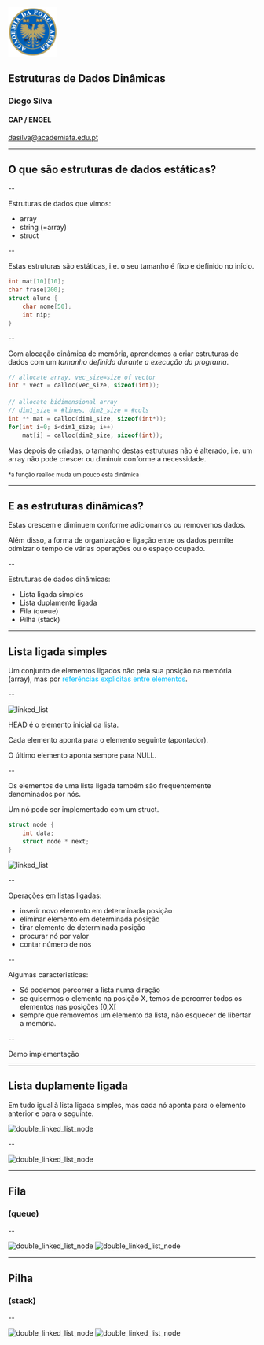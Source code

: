 <img src="img/afa.png" height="100">

## Estruturas de Dados Dinâmicas

### Diogo Silva
####  CAP / ENGEL
dasilva@academiafa.edu.pt
<!-- .slide: data-background="white" -->

---

## O que são estruturas de dados estáticas?

--

Estruturas de dados que vimos:
- array
- string (=array)
- struct

--

Estas estruturas são estáticas, i.e. o seu tamanho é fixo e definido no início.
```C
int mat[10][10];
char frase[200];
struct aluno {
    char nome[50];
    int nip;
}
```

--

Com alocação dinâmica de memória, aprendemos a criar estruturas de dados
com um _tamanho definido durante a execução do programa_.

```c [1-2|4-8]
// allocate array, vec_size=size of vector
int * vect = calloc(vec_size, sizeof(int));

// allocate bidimensional array
// dim1_size = #lines, dim2_size = #cols
int ** mat = calloc(dim1_size, sizeof(int*));
for(int i=0; i<dim1_size; i++)
    mat[i] = calloc(dim2_size, sizeof(int));
```
<!-- .element: class="fragment" -->

Mas depois de criadas, o tamanho destas estruturas não é alterado,
i.e. um array não pode crescer ou diminuir conforme a necessidade.
<!-- .element: class="fragment" -->

<small>*a função realloc muda um pouco esta dinâmica</small>
<!-- .element: class="fragment" -->

---

## E as estruturas dinâmicas?
Estas crescem e diminuem conforme adicionamos ou removemos dados. <!-- .element: class="fragment" -->

Além disso, a forma de organização e ligação entre os dados permite
otimizar o tempo de várias operações ou o espaço ocupado. <!-- .element: class="fragment" -->

--

Estruturas de dados dinâmicas:
- Lista ligada simples
- Lista duplamente ligada
- Fila (queue)
- Pilha (stack)

---

## Lista ligada simples

Um conjunto de elementos ligados não pela sua posição na memória (array),
mas por <span style="color:DeepSkyBlue">referências explicitas entre elementos</span>.



--

![linked_list](img/13_dynamic_data_structures/linked-list.PNG)

HEAD é o elemento inicial da lista.

Cada elemento aponta para o elemento seguinte (apontador).

O último elemento aponta sempre para NULL.

--

Os elementos de uma lista ligada também são frequentemente 
denominados por nós.

Um nó pode ser implementado com um struct.

```c
struct node {
    int data;
    struct node * next;
}
```

![linked_list](img/13_dynamic_data_structures/linked-list-node.PNG)

--

Operações em listas ligadas:
- inserir novo elemento em determinada posição
- eliminar elemento em determinada posição
- tirar elemento de determinada posição
- procurar nó por valor
- contar número de nós

--

Algumas caracteristicas:
- Só podemos percorrer a lista numa direção
- se quisermos o elemento na posição X, temos de percorrer
    todos os elementos nas posições [0,X[
- sempre que removemos um elemento da lista, não esquecer de libertar a memória.

--

Demo implementação

---

## Lista duplamente ligada

Em tudo igual à lista ligada simples,
mas cada nó aponta para o elemento anterior e para o seguinte.

![double_linked_list_node](img/13_dynamic_data_structures/doubly-linked-list-node.PNG)

--

![double_linked_list_node](img/13_dynamic_data_structures/doubly-linked-list.PNG)

---

## Fila
### (queue)

--

![double_linked_list_node](img/13_dynamic_data_structures/stack-push.PNG)
![double_linked_list_node](img/13_dynamic_data_structures/stack-pop.PNG)



---


## Pilha
### (stack)

--

![double_linked_list_node](img/13_dynamic_data_structures/queue-enqueue.PNG)
![double_linked_list_node](img/13_dynamic_data_structures/queue-dequeue.PNG)
